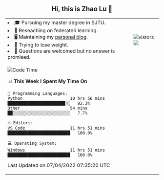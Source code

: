 <h2 align="center"> Hi, this is Zhao Lu 👋</h2>

<table style="overflow:hidden;">
    <tr> 
        <td>
            <li>🎓 Pursuing my master degree in SJTU.</li>
            <li>🌱 Reseaching on federated learning.</li>
            <li>🖥️ Maintaining my <a href="https://ifarewell.xyz">personal blog</a>.</li>
            <li>💪 Trying to lose weight.</li>
            <li>💬 Questions are welcomed but no answer is promised.</li> 
        </td>
        <td>
            <img src="https://visitor-badge.glitch.me/badge?page_id=ifarewell" alt="vistors" />
        <br>
          <img src="https://github-readme-stats.vercel.app/api?username=ifarewell&theme=graywhite&hide=prs,contribs&show_icons=true&hide_border=true&icon_color=CE1D2D&text_color=718096&bg_color=ffffff&hide_title=true" />
        </td>
    </tr>
    <tr>
        <td colspan="2">
            
<!--START_SECTION:waka-->
![Code Time](http://img.shields.io/badge/Code%20Time-135%20hrs%2010%20mins-blue)

📊 **This Week I Spent My Time On** 

```text
💬 Programming Languages: 
Python                   10 hrs 56 mins      ███████████████████████░░   92.3% 
Other                    54 mins             ██░░░░░░░░░░░░░░░░░░░░░░░   7.7%

🔥 Editors: 
VS Code                  11 hrs 51 mins      █████████████████████████   100.0%

💻 Operating System: 
Windows                  11 hrs 51 mins      █████████████████████████   100.0%

```


 Last Updated on 07/04/2022 07:35:20 UTC
<!--END_SECTION:waka-->
            
</td></tr>
</table>

